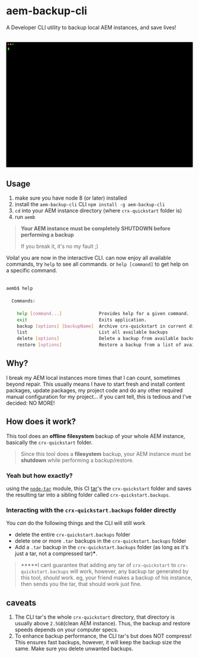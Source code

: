 # aem-backup-cli
A Developer CLI utility to backup local AEM instances, and save lives!

<p align="center">
  <br>
  <img src="screenshot.svg">
  <br>
</p>

## Usage

1. make sure you have node 8 (or later) installed 
2. install the `aem-backup-cli` CLI `npm install -g aem-backup-cli`
3. `cd` into your AEM instance directory (where `crx-quickstart` folder is)
4. run `aemb`

> **Your AEM instance must be completely SHUTDOWN before performing a backup**
> 
> If you break it, it's no my fault ;)

Voila! you are now in the interactive CLI. can now enjoy all available commands, try `help` to see all commands. or `help [command]` to get help on a specific command.

```bash

aemb$ help

  Commands:

    help [command...]              Provides help for a given command.
    exit                           Exits application.
    backup [options] [backupName]  Archive crx-quickstart in current directory and move archive to crx-quickstart.backups folder in current directory
    list                           List all available backups
    delete [options]               Delete a backup from available backups
    restore [options]              Restore a backup from a list of available backups

```

## Why?
I break my AEM local instances more times that I can count, sometimes beyond repair. This usually means I have to start fresh and install content packages, update packages, my project code and do any other required manual configuration for my project... if you cant tell, this is tedious and I've decided: NO MORE!

## How does it work?
This tool does an **offline** **filesystem** backup of your whole AEM instance, basically the `crx-quickstart` folder.

> Since this tool does a **filesystem** backup, your AEM instance must be **shutdown** while performing a backup/restore.

### Yeah but how exactly?
using the [`node-tar`](https://github.com/npm/node-tar) module, this CI [tar](https://en.wikipedia.org/wiki/Tar_(computing))'s the `crx-quickstart` folder and saves the resulting tar into a sibling folder called `crx-quickstart.backups`.

### Interacting with the `crx-quickstart.backups` folder directly
You *can* do the following things and the CLI will still work

  -  delete the entire `crx-quickstart.backups` folder 
  -  delete one or more `.tar` backups in the `crx-quickstart.backups` folder 
  -  Add a `.tar` backup in the `crx-quickstart.backups` folder (as long as it's just a tar, not a compressed tar)**\***. 
  
  > **\***I cant guarantee that adding any tar of `crx-quickstart` to `crx-quickstart.backups` will work, however, any backup tar generated by this tool, *should* work. eg, your friend makes a backup of his instance, then sends you the tar, that should work just fine.

## caveats
1. The CLI tar's the whole `crx-quickstart` directory, that directory is usually above `2.5GB`(clean AEM instance). Thus, the backup and restore speeds depends on your computer specs.
2. To enhance backup performance, the CLI tar's but does NOT compress! This ensures fast backups, however, it will keep the backup size the same. Make sure you delete unwanted backups.




 
